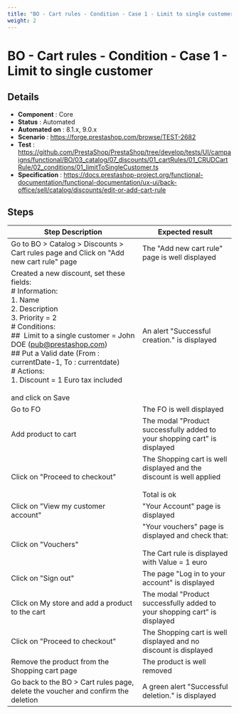 ```yaml
---
title: "BO - Cart rules - Condition - Case 1 - Limit to single customer"
weight: 2
---
```


# BO - Cart rules - Condition - Case 1 - Limit to single customer
## Details
* **Component** : Core
* **Status** : Automated
* **Automated on** : 8.1.x, 9.0.x
* **Scenario** : https://forge.prestashop.com/browse/TEST-2682
* **Test** : https://github.com/PrestaShop/PrestaShop/tree/develop/tests/UI/campaigns/functional/BO/03_catalog/07_discounts/01_cartRules/01_CRUDCartRule/02_conditions/01_limitToSingleCustomer.ts
* **Specification** : https://docs.prestashop-project.org/functional-documentation/functional-documentation/ux-ui/back-office/sell/catalog/discounts/edit-or-add-cart-rule

## Steps
| Step Description | Expected result |
| ----- | ----- |
| Go to BO > Catalog > Discounts > Cart rules page and Click on "Add new cart rule" page | The "Add new cart rule" page is well displayed |
| Created a new discount, set these fields:<br> # Information:<br>1. Name<br>2. Description<br>3. Priority = 2<br> # Conditions:<br> ##  Limit to a single customer = John DOE (pub@prestashop.com)<br> ## Put a Valid date (From : currentDate-1, To : currentdate)<br> # Actions:<br>1. Discount = 1 Euro tax included<br><br>and click on Save | An alert "Successful creation." is displayed |
| Go to FO | The FO is well displayed |
| Add product to cart | The modal "Product successfully added to your shopping cart" is displayed |
| Click on "Proceed to checkout" | The Shopping cart is well displayed and the discount is well applied<br><br>Total is ok |
| Click on "View my customer account" | "Your Account" page is displayed |
| Click on "Vouchers" | "Your vouchers" page is displayed and check that:<br><br>The Cart rule is displayed with Value = 1 euro |
| Click on "Sign out" | The page "Log in to your account" is displayed |
| Click on My store and add a product to the cart | The modal "Product successfully added to your shopping cart" is displayed |
| Click on "Proceed to checkout" | The Shopping cart is well displayed and no discount is displayed |
| Remove the product from the Shopping cart page | The product is well removed |
| Go back to the BO > Cart rules page, delete the voucher and confirm the deletion | A green alert "Successful deletion." is displayed |
